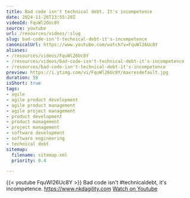 ```yaml
---
title: Bad code isn't technical debt. It's incompetence
date: 2024-11-26T13:55:20Z
videoId: FquWl26Uc8Y
source: youtube
url: /resources/videos/:slug
slug: bad-code-isn't-technical-debt-it's-incompetence
canonicalUrl: https://www.youtube.com/watch?v=FquWl26Uc8Y
aliases:
- /resources/videos/FquWl26Uc8Y
- /resources/videos/bad-code-isn't-technical-debt-it's-incompetence
- /resources/bad-code-isn't-technical-debt-it's-incompetence
preview: https://i.ytimg.com/vi/FquWl26Uc8Y/maxresdefault.jpg
duration: 58
isShort: true
tags:
- agile
- agile product development
- agile product management
- agile project management
- product development
- product management
- project management
- software development
- software engineering
- technical debt
sitemap:
  filename: sitemap.xml
  priority: 0.4

---
```

{{< youtube FquWl26Uc8Y >}} 
 Bad code isn't #technicaldebt, it's incompetence. https://www.nkdagility.com 
 [Watch on Youtube](https://www.youtube.com/watch?v=FquWl26Uc8Y)
